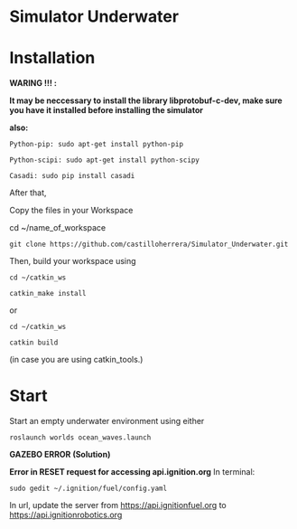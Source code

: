 # Simulator Underwater

# Installation 

**WARING !!! :**

**It may be neccessary to install the library libprotobuf-c-dev, make sure you have it installed before installing the simulator**

**also:**
    
    Python-pip: sudo apt-get install python-pip
    
    Python-scipi: sudo apt-get install python-scipy
    
    Casadi: sudo pip install casadi

After that,

Copy the files in your Workspace 

cd ~/name_of_workspace

    git clone https://github.com/castilloherrera/Simulator_Underwater.git

Then, build your workspace using

    cd ~/catkin_ws

    catkin_make install

or

    cd ~/catkin_ws

    catkin build

(in case you are using catkin_tools.)


# Start

Start an empty underwater environment using either

    roslaunch worlds ocean_waves.launch
    
    
**GAZEBO ERROR (Solution)**
  
**Error in RESET request for accessing api.ignition.org**
In terminal:
  
    sudo gedit ~/.ignition/fuel/config.yaml
    
In url, update the server from https://api.ignitionfuel.org to https://api.ignitionrobotics.org
